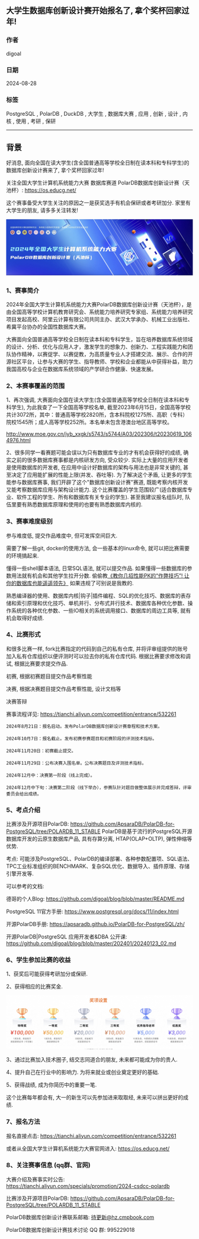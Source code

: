 ## 大学生数据库创新设计赛开始报名了, 拿个奖杯回家过年!   
                                                                            
### 作者                                                
digoal                                                
                                                       
### 日期                                                     
2024-08-28                                                
                                                    
### 标签                                                  
PostgreSQL , PolarDB , DuckDB , 大学生 , 数据库大赛 , 应用 , 创新 , 设计 , 内核 , 使用 , 考研 , 保研    
                                                                           
----                                                    
                                                                  
## 背景     
好消息, 面向全国在读大学生(含全国普通高等学校全日制在读本科和专科学生)的数据库创新设计赛来了, 拿个奖杯回家过年!     
    
关注全国大学生计算机系统能力大赛 数据库赛道 PolarDB数据库创新设计赛（天池杯）: https://os.educg.net/    
  
这个赛事备受大学生关注的原因之一是获奖选手有机会保研或者考研加分. 家里有大学生的朋友, 请多多关注转发!   
  
![pic](20240828_01_pic_002.jpg)  
    
### 1、赛事简介   
2024年全国大学生计算机系统能力大赛PolarDB数据库创新设计赛（天池杯），是由全国高等学校计算机教育研究会、系统能力培养研究专家组、系统能力培养研究项目发起高校、阿里云计算有限公司共同主办、武汉大学承办、机械工业出版社、希冀平台协办的全国性数据库大赛。  
  
大赛面向全国普通高等学校全日制在读本科和专科学生，旨在培养数据库系统领域的设计、分析、优化与应用人才，激发学生的想象力、创新力、工程实践能力和团队协作精神，以赛促学、以赛促教，为高质量专业人才搭建交流、展示、合作的开源社区平台，让参与大赛的学生、指导教师、学校和企业都能从中获得补益，助力我国高校与企业在数据库系统领域的产学研合作健康、快速发展。  
  
### 2、本赛事覆盖的范围   
1、再次强调, 大赛面向全国在读大学生(含全国普通高等学校全日制在读本科和专科学生), 为此我查了一下全国高等学校名单, 截至2023年6月15日，全国高等学校共计3072所，其中：普通高等学校2820所，含本科院校1275所、高职（专科）院校1545所；成人高等学校252所。本名单未包含港澳台地区高等学校。  
  
http://www.moe.gov.cn/jyb_xxgk/s5743/s5744/A03/202306/t20230619_1064976.html    
  
2、很多同学一看赛题可能会误以为只有数据库专业的才有机会获得好的成绩, 确实之前的很多数据库赛事都是内核研发方向, 受众较少. 实际上大量的应用开发者是使用数据库的开发者, 在应用中设计好数据库的架构与用法也是非常关键的, 甚至决定了应用能扩展的性能上限(并发、吞吐等). 为了解决这个矛盾, 让更多的学生能参与数据库赛事, 我们开辟了这个"数据库创新设计赛"赛道, 既能考察内核开发又能考察数据库应用与架构设计能力. 这个比赛覆盖的学生范围较广(适合数据库专业、软件工程的学生、所有和数据库有关专业的学生). 甚至我建议报名组队时, 队伍里要有熟悉数据库原理和使用的也要有熟悉数据库内核的.    
  
### 3、赛事难度级别   
参与难度低, 提交作品难度中, 但可发挥空间巨大.    
  
需要了解一些git, docker的使用方法, 会一些基本的linux命令, 就可以把比赛需要的环境搞起来.     
  
懂得一些shell脚本语法, 日常SQL语法, 就可以提交作品.  如果懂得一些数据库的参数用法就有机会和其他学生拉开分数.   偷偷教[《教你几招性能PK的“作弊技巧”! 让你的数据库也能遥遥领先》](../202406/20240618_01.md)  如果违规了可别说是我教的.     
  
熟悉编译器的使用、数据库内核|钩子|插件编程、SQL的优化技巧、数据库的表存储和索引原理和优化技巧、单机并行、分布式并行技术、数据库各种优化参数、操作系统的各种优化参数、一些IO相关的系统调用接口、数据库的周边工具等, 就有机会取得好成绩.    
     
### 4、比赛形式    
和很多比赛一样, fork比赛指定的代码到自己的私有仓库, 并将评审组提供的账号加入私有仓库组织以便评测时可以拉去你的私有仓库代码. 根据比赛要求修改和调试, 根据比赛要求提交作品.    
  
初赛, 根据初赛题目提交作品考察性能  
  
决赛, 根据决赛题目提交作品考察性能, 设计文档等  
  
决赛答辩  
  
赛事流程详见: https://tianchi.aliyun.com/competition/entrance/532261    
```  
2024年8月21日：报名启动。发布PolarDB数据库创新设计赛章程和技术方案。  
  
2024年10月7日：报名截止。发布初赛参赛题目和初赛阶段的评测技术指标。  
  
2024年11月20日：初赛截止提交。  
  
2024年11月29日：公布决赛入围名单。公布决赛题目及评测技术指标。  
  
2024年12月中：决赛第一阶段（线上完成）。  
  
2024年12月中下旬：决赛第二阶段（线下举办），参赛队针对题目做整体展示并完成答辩，评审委员会给出成绩。  
```  
  
### 5、考点介绍   
比赛涉及开源项目PolarDB: https://github.com/ApsaraDB/PolarDB-for-PostgreSQL/tree/POLARDB_11_STABLE  PolarDB是基于流行的PostgreSQL开源数据库开发的云原生数据库产品, 具有存算分离, HTAP(OLAP+OLTP), 弹性伸缩等优势.      
  
考点: 可能涉及PostgreSQL、PolarDB的编译部署、各种参数配置项、SQL语法、TPC工业标准组织的BENCHMARK、复杂SQL优化、数据导入、插件原理、存储引擎开发等.     
  
可以参考的文档:     
  
德哥的个人Blog: https://github.com/digoal/blog/blob/master/README.md  
  
PostgreSQL 11官方手册: https://www.postgresql.org/docs/11/index.html  
  
开源PolarDB手册: https://apsaradb.github.io/PolarDB-for-PostgreSQL/zh/  
  
开源PolarDB|PostgreSQL 应用开发者&DBA 公开课: https://github.com/digoal/blog/blob/master/202401/20240123_02.md  
  
### 6、学生参加比赛的收益   
1、获奖后可能获得考研加分或保研.  
  
2、获得相应的比赛奖金.   
  
![pic](20240828_01_pic_003.jpg)  
  
3、通过比赛加入技术圈子, 结交志同道合的朋友, 未来都可能成为你的贵人.     
  
4、提升自己在行业中的影响力. 为将来就业或创业奠定更好的基础.     
  
5、获得战绩, 成为你简历中的重要一笔.    
  
这个比赛每年都会有, 大一的新生可以先参加进来取取经, 未来可以拼出更好的成绩.    
    
### 7、报名方法   
报名直接点击: https://tianchi.aliyun.com/competition/entrance/532261     
  
或者从全国大学生计算机系统能力大赛官网进入: https://os.educg.net/    
  
### 8、关注赛事信息 (qq群、官网)   
  
大赛介绍及赛事实时公告: https://tianchi.aliyun.com/specials/promotion/2024-csdcc-polardb     
  
比赛涉及开源项目PolarDB: https://github.com/ApsaraDB/PolarDB-for-PostgreSQL/tree/POLARDB_11_STABLE      
  
PolarDB数据库创新设计赛联系邮箱: 待更新@hz.cmpbook.com       
  
PolarDB数据库创新设计赛技术讨论 QQ 群: 995229018    
  
